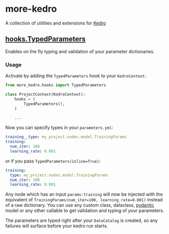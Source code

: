 # more-kedro

A collection of utilities and extensions for [Kedro](https://github.com/quantumblacklabs/kedro)

## [hooks.TypedParameters](more_kedro/hooks.py)
Enables on the fly typing and validation of your parameter dictionaries.

### Usage
Activate by adding the `TypedParameters` hook to your `KedroContext`:
```python
from more_kedro.hooks import TypedParameters

class ProjectContext(KedroContext):
    hooks = (
        TypedParameters(),
    )

    ...
```
Now you can specify types in your `parameters.yml`:
```yaml
training__type: my_project.nodes.model.TrainingParams
training:
  num_iter: 100
  learning_rate: 0.001
```
or if you pass `TypedParameters(inline=True)`:
```yaml
training:
  type: my_project.nodes.model.TrainingParams
  num_iter: 100
  learning_rate: 0.001
```

Any node which has an input `params:training` will now be injected with the
equivalent of `TrainingParams(num_iter=100, learning_rate=0.001)` instead of a raw
dictionary. You can use any custom class, dataclass,
[pydantic](https://github.com/samuelcolvin/pydantic) model or any other
callable to get validation and typing of your parameters.

The parameters are typed right after your `DataCatalog` is created, so any failures
will surface before your kedro run starts.
